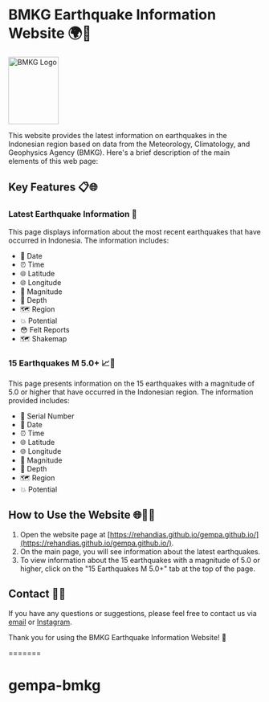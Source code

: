 # BMKG Earthquake Information Website 🌍🌋

<img src="https://cdn.bmkg.go.id/Web/Logo-BMKG-new.png" alt="BMKG Logo" width="100" height="134">

This website provides the latest information on earthquakes in the Indonesian region based on data from the Meteorology, Climatology, and Geophysics Agency (BMKG). Here's a brief description of the main elements of this web page:

## Key Features 📋🌐

### Latest Earthquake Information 🌟

This page displays information about the most recent earthquakes that have occurred in Indonesia. The information includes:

-  📅 Date
-  ⏰ Time
-  🌐 Latitude
-  🌐 Longitude
-  🌋 Magnitude
-  🌊 Depth
-  🗺️ Region
-  💥 Potential
-  😳 Felt Reports
-  🗺️ Shakemap

### 15 Earthquakes M 5.0+ 📈🚀

This page presents information on the 15 earthquakes with a magnitude of 5.0 or higher that have occurred in the Indonesian region. The information provided includes:

-  🔢 Serial Number
-  📅 Date
-  ⏰ Time
-  🌐 Latitude
-  🌐 Longitude
-  🌋 Magnitude
-  🌊 Depth
-  🗺️ Region
-  💥 Potential

## How to Use the Website 🌐👨‍💻

1. Open the website page at [https://rehandias.github.io/gempa.github.io/](https://rehandias.github.io/gempa.github.io/).
2. On the main page, you will see information about the latest earthquakes.
3. To view information about the 15 earthquakes with a magnitude of 5.0 or higher, click on the "15 Earthquakes M 5.0+" tab at the top of the page.

## Contact 📧📞

If you have any questions or suggestions, please feel free to contact us via [email](rehanpratama282@gmail.com) or [Instagram](https://www.instagram.com/rehandiazz).

Thank you for using the BMKG Earthquake Information Website! 🙏

=======

# gempa-bmkg
